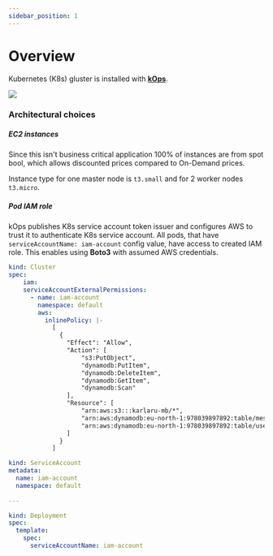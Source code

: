 ```yaml
---
sidebar_position: 1
---
```


# Overview

Kubernetes (K8s) gluster is installed with [**kOps**](https://github.com/kubernetes/kops).

<img src="/img/k8s.svg"/>

### Architectural choices

##### EC2 instances

Since this isn't business critical application 100% of instances are from spot bool, which allows 
discounted prices compared to On-Demand prices.

Instance type for one master node is `t3.small` and for 2 worker nodes `t3.micro`.

##### Pod IAM role

kOps publishes K8s service account token issuer and configures
AWS to trust it to authenticate K8s service account. 
All pods, that have `serviceAccountName: iam-account` config value,
have access to created IAM role. 
This enables using **Boto3** with assumed AWS credentials.

```yaml 
kind: Cluster
spec:
    iam:
    serviceAccountExternalPermissions:
      - name: iam-account
        namespace: default
        aws:
          inlinePolicy: |-
            [
              {
                "Effect": "Allow",
                "Action": [
                    "s3:PutObject",
                    "dynamodb:PutItem",
                    "dynamodb:DeleteItem",
                    "dynamodb:GetItem",
                    "dynamodb:Scan"
                ],
                "Resource": [
                    "arn:aws:s3:::karlaru-mb/*",
                    "arn:aws:dynamodb:eu-north-1:978039897892:table/messages",
                    "arn:aws:dynamodb:eu-north-1:978039897892:table/users"
                ]
              }
            ]
```

```yaml 
kind: ServiceAccount
metadata:
  name: iam-account
  namespace: default
  
---

kind: Deployment
spec:
  template:
    spec:
      serviceAccountName: iam-account
```

